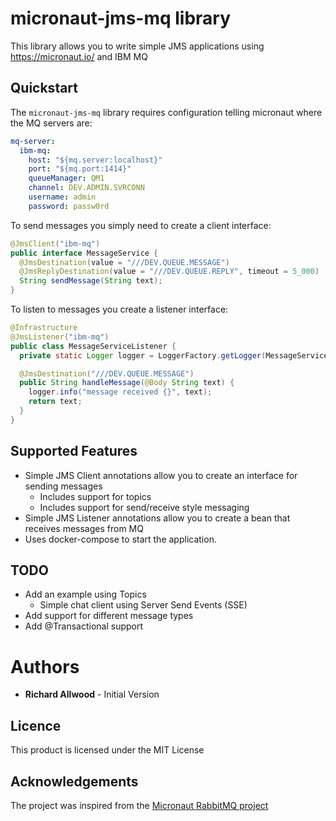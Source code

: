 # micronaut-jms-mq library

This library allows you to write simple JMS applications using https://micronaut.io/ and IBM MQ

## Quickstart
The `micronaut-jms-mq` library requires configuration telling micronaut where the MQ servers are:
```yaml
mq-server:
  ibm-mq:
    host: "${mq.server:localhost}"
    port: "${mq.port:1414}"
    queueManager: QM1
    channel: DEV.ADMIN.SVRCONN
    username: admin
    password: passw0rd
```
To send messages you simply need to create a client interface:
```java
@JmsClient("ibm-mq")
public interface MessageService {
  @JmsDestination(value = "///DEV.QUEUE.MESSAGE")
  @JmsReplyDestination(value = "///DEV.QUEUE.REPLY", timeout = 5_000)
  String sendMessage(String text);
}
```

To listen to messages you create a listener interface:
```java
@Infrastructure
@JmsListener("ibm-mq")
public class MessageServiceListener {
  private static Logger logger = LoggerFactory.getLogger(MessageServiceListener.class);

  @JmsDestination("///DEV.QUEUE.MESSAGE")
  public String handleMessage(@Body String text) {
    logger.info("message received {}", text);
    return text;
  }
}
```

## Supported Features

* Simple JMS Client annotations allow you to create an interface for sending messages
  * Includes support for topics
  * Includes support for send/receive style messaging
* Simple JMS Listener annotations allow you to create a bean that receives messages from MQ
* Uses docker-compose to start the application.

## TODO

* Add an example using Topics 
  * Simple chat client using Server Send Events (SSE)
* Add support for different message types
* Add @Transactional support

# Authors
* **Richard Allwood** - Initial Version

## Licence
This product is licensed under the MIT License

## Acknowledgements
The project was inspired from the [Micronaut RabbitMQ project](https://micronaut-projects.github.io/micronaut-rabbitmq/latest/guide/)
 